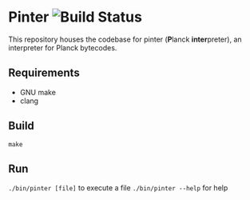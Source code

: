 Pinter ![Build Status](https://github.com/jakeroggenbuck/snow_script/workflows/check-build)
======

This repository houses the codebase for pinter (**P**lanck **inter**preter), an
interpreter for Planck bytecodes.

Requirements
------------
- GNU make
- clang

Build
-----
`make`

Run
---
`./bin/pinter [file]` to execute a file
`./bin/pinter --help` for help
